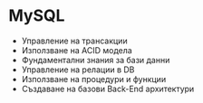 # MySQL
- Управление на трансакции
- Използване на ACID модела
- Фундаментални знания за бази данни
- Управление на релации в DB
- Използване на процедури и функции
- Създаване на базови Back-End архитектури
